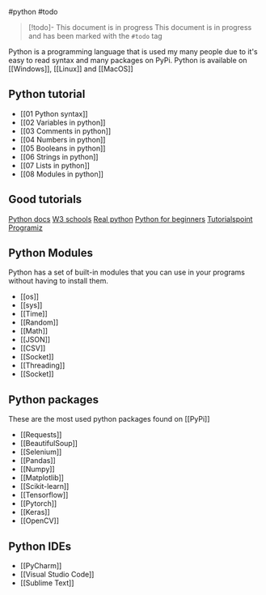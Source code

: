 #python #todo
> [!todo]- This document is in progress
> This document is in progress and has been marked with the `#todo` tag

Python is a programming language that is used my many people due to it's easy to read syntax and many packages on PyPi. Python is available on [[Windows]], [[Linux]] and [[MacOS]]

## Python tutorial
- [[01 Python syntax]]
- [[02 Variables in python]]
- [[03 Comments in python]]
- [[04 Numbers in python]]
- [[05 Booleans in python]]
- [[06 Strings in python]]
- [[07 Lists in python]]
- [[08 Modules in python]]

## Good tutorials
[Python docs](https://docs.python.org/3/tutorial/)
[W3 schools](https://www.w3schools.com/python/)
[Real python](https://realpython.com/)
[Python for beginners](https://www.pythonforbeginners.com/)
[Tutorialspoint](https://www.tutorialspoint.com/python/index.htm)
[Programiz](https://www.programiz.com/python-programming)

## Python Modules
Python has a set of built-in modules that you can use in your programs without having to install them.
- [[os]]
- [[sys]]
- [[Time]]
- [[Random]]
- [[Math]]
- [[JSON]]
- [[CSV]]
- [[Socket]]
- [[Threading]]
- [[Socket]]

## Python packages
These are the most used python packages found on [[PyPi]]
- [[Requests]]
- [[BeautifulSoup]]
- [[Selenium]]
- [[Pandas]]
- [[Numpy]]
- [[Matplotlib]]
- [[Scikit-learn]]
- [[Tensorflow]]
- [[Pytorch]]
- [[Keras]]
- [[OpenCV]]

## Python IDEs
- [[PyCharm]]
- [[Visual Studio Code]]
- [[Sublime Text]]